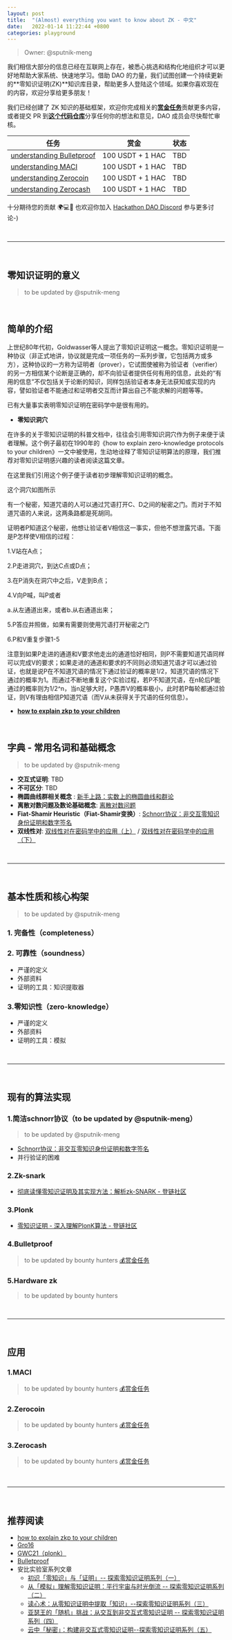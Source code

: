 ```yaml
---
layout: post
title:  "(Almost) everything you want to know about ZK - 中文" 
date:   2022-01-14 11:22:44 +0800
categories: playground
---
```


> Owner: @sputnik-meng

我们相信大部分的信息已经在互联网上存在，被悉心挑选和结构化地组织才可以更好地帮助大家系统、快速地学习。借助 DAO 的力量，我们试图创建一个持续更新的**零知识证明(ZK)**知识库目录，帮助更多人登陆这个领域。如果你喜欢现在的内容，欢迎分享给更多朋友！

我们已经创建了 ZK 知识的基础框架，欢迎你完成相关的[**赏金任务**](https://dorahacksglobal.github.io/Hackathon-Playbook/playground/2021/11/10/bounties.html)贡献更多内容，或者提交 PR 到[**这个代码仓库**](https://github.com/dorahacksglobal/Hackathon-Playbook)分享任何你的想法和意见，DAO 成员会尽快帮忙审核。

| **任务** | **赏金** | **状态** |
| --- | --- | --- |
| [understanding Bulletproof](https://hackerlink.io/bounty/65) | 100 USDT + 1 HAC | TBD |
| [understanding MACI](https://hackerlink.io/bounty/68) | 100 USDT + 1 HAC | TBD |
| [understanding Zerocoin ](https://hackerlink.io/bounty/66) | 100 USDT + 1 HAC | TBD |
| [understanding Zerocash ](https://hackerlink.io/bounty/67) | 100 USDT + 1 HAC | TBD |

十分期待您的贡献 🌍💻💪
也欢迎你加入 [Hackathon DAO Discord](https://discord.gg/gVBYGfmwQv) 参与更多讨论-)

<br>

---

<br>

## **零知识证明的意义**
> to be updated by @sputnik-meng

<br>

## **简单的介绍**
上世纪80年代初，Goldwasser等人提出了零知识证明这一概念。零知识证明是一种协议（非正式地讲，协议就是完成一项任务的一系列步骤，它包括两方或多方），这种协议的一方称为证明者（prover），它试图使被称为验证者（verifier）的另一方相信某个论断是正确的，却不向验证者提供任何有用的信息，此处的“有用的信息”不仅包括关于论断的知识，同样包括验证者本身无法获知或实现的内容，譬如验证者不能通过和证明者交互而计算出自己不能求解的问题等等。

已有大量事实表明零知识证明在密码学中是很有用的。

- **零知识洞穴**

在许多的关于零知识证明的科普文档中，往往会引用零知识洞穴作为例子来便于读者理解。这个例子最初在1990年的《how to explain zero-knowledge protocols to your children》一文中被使用，生动地诠释了零知识证明算法的原理，我们推荐对零知识证明感兴趣的读者阅读这篇文章。

在这里我们引用这个例子便于读者初步理解零知识证明的概念。

这个洞穴如图所示

有一个秘密，知道咒语的人可以通过咒语打开C、D之间的秘密之门。而对于不知道咒语的人来说，这两条路都是死胡同。

证明者P知道这个秘密，他想让验证者V相信这一事实，但他不想泄露咒语。下面是P怎样使V相信的过程：

1.V站在A点；

2.P走进洞穴，到达C点或D点；

3.在P消失在洞穴中之后，V走到B点；

4.V向P喊，叫P或者

a.从左通道出来，或者b.从右通道出来；

5.P答应并照做，如果有需要则使用咒语打开秘密之门

6.P和V重复步骤1-5

注意到如果P走进的通道和V要求他走出的通道恰好相同，则P不需要知道咒语同样可以完成V的要求；如果走进的通道和要求的不同则必须知道咒语才可以通过验证，也就是说P在不知道咒语的情况下通过验证的概率是1/2，知道咒语的情况下通过的概率为1。而通过不断地重复这个实验过程，若P不知道咒语，在n轮后P能通过的概率则为1/2^n，当n足够大时，P愚弄V的概率极小，此时若P每轮都通过验证，则V有理由相信P知道咒语（而V从未获得关于咒语的任何信息）。
- [**how to explain zkp to your children**](/Hackathon-Playbook/_posts/articles/children)

<br>

## **字典 - 常用名词和基础概念**
> to be updated by @sputnik-meng

- **交互式证明**: TBD
- **不可区分**: TBD
- **椭圆曲线群相关概念** : [新手上路：实数上的椭圆曲线和群论](https://zhuanlan.zhihu.com/p/34363494)
- **离散对数问题及数论基础概念**: [离散对数问题](https://zhuanlan.zhihu.com/p/106967180)
- **Fiat-Shamir Heuristic（Fiat-Shamir变换）**: [Schnorr协议：非交互零知识身份证明和数字签名](https://zhuanlan.zhihu.com/p/107752440)
- **双线性对**: [双线性对在密码学中的应用（上）](https://mp.weixin.qq.com/s?__biz=Mzg2MDA2NzQwNw==&mid=2247483915&idx=1&sn=eaa67a4332c97d7c66906825ec5a0907&chksm=ce2d412bf95ac83dd2900defe103e654e39ee1fabf2655303cd1b724d7fb0bed0e5a10a74e25&scene=38#wechat_redirect) /  [双线性对在密码学中的应用（下）](https://mp.weixin.qq.com/s?__biz=Mzg2MDA2NzQwNw==&mid=2247483942&idx=1&sn=22a33eee26f8eb24a03b5ce394afe714&chksm=ce2d4106f95ac8101f921eef1e9140c66a574f0d438d5c54b7d4f886b7f13961532505a0c6c2&mpshare=1&scene=1&srcid=1202qcYJS4Cd2t2akRDO5XGz&sharer_sharetime=1606871301582&sharer_shareid=0a12b157bfc6c08b29ae0afa63000db1&key=9087842de2866fdf820cd3ea59ba8378d8750308dae63f1166f0db884fb416052b4ce327c7550c15504b8819890d577a45ccd268efa7250bede3551911f2b15ab50135a53d2a84d623b81853013ddbef7320f0c778cf22caeb86bb5d76bbbc7beb6d6d31dc5bf8f7c06a9fc9c5af09dc9f365b1aa5ee6794920dea33c2ae5ffc&ascene=1&uin=MjI1MjU0MTAwMQ%3D%3D&devicetype=Windows+10&version=62060841&lang=zh_CN&exportkey=Aek3jHBsK2il2CWLLzcBpgk%3D&pass_ticket=xLGYGqDzQ5taWo1Pi7spPdEA0N%2BmCyq74FefNFaodTME4R42jV27VL6D54yBEa7Q&wx_header=0)
  

<br>

---

<br>

## **基本性质和核心构架**
> to be updated by @sputnik-meng

### **1. 完备性（completeness）**

### **2. 可靠性（soundness）**
- 严谨的定义
- 外部资料
- 证明的工具：知识提取器

### **3.零知识性（zero-knowledge）**
- 严谨的定义
- 外部资料
- 证明的工具：模拟

<br>

---

<br>


## **现有的算法实现**

### **1.简洁schnorr协议**（to be updated by @sputnik-meng）
> to be updated by @sputnik-meng

- [Schnorr协议：非交互零知识身份证明和数字签名](https://zhuanlan.zhihu.com/p/107752440)
- 并行验证的困难

### **2.Zk-snark**
- [彻底读懂零知识证明及其实现方法：解析zk-SNARK - 登链社区](https://learnblockchain.cn/article/1662)

### **3.Plonk**
- [零知识证明 - 深入理解PlonK算法 - 登链社区](https://learnblockchain.cn/article/2180)

### **4.Bulletproof**
> to be updated by bounty hunters [💰赏金任务](https://hackerlink.io/bounty/65)

### **5.Hardware zk**
> to be updated by bounty hunters

<br>

---

<br>

## **应用**

### **1.MACI**
> to be updated by bounty hunters [💰赏金任务](https://hackerlink.io/bounty/68) 

### **2.Zerocoin**
> to be updated by bounty hunters [💰赏金任务](https://hackerlink.io/bounty/66)

### **3.Zerocash**
> to be updated by bounty hunters [💰赏金任务](https://hackerlink.io/bounty/67)

<br>

---

<br>

## **推荐阅读**

- [how to explain zkp to your children](/Hackathon-Playbook/_posts/articles/children.pdf)
- [Gro16](/Hackathon-Playbook/_posts/articles/Groth16.pdf)
- [GWC21（plonk）](/Hackathon-Playbook/_posts/articles/plonk.pdf)
- [Bulletproof](/Hackathon-Playbook/_posts/articles/Bulletproofs%20Short%20Proofs%20for%20Confidential%20Transactions%20and%20More.pdf)
- 安比实验室系列文章
    - [初识「零知识」与「证明」-- 探索零知识证明系列（一）](https://zhuanlan.zhihu.com/p/75936137)
    - [从「模拟」理解零知识证明：平行宇宙与时光倒流 -- 探索零知识证明系列（二）](https://zhuanlan.zhihu.com/p/76849956)
    - [读心术：从零知识证明中提取「知识」--探索零知识证明系列（三）](https://zhuanlan.zhihu.com/p/80104796)
    - [亚瑟王的「随机」挑战：从交互到非交互式零知识证明 -- 探索零知识证明系列（四）](https://zhuanlan.zhihu.com/p/89605480)
    - [云中「秘密」：构建非交互式零知识证明--探索零知识证明系列（五）](https://zhuanlan.zhihu.com/p/102111138)


